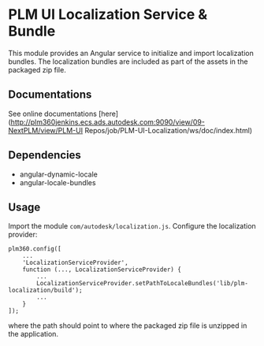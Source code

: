 # PLM UI Localization Service & Bundle
This module provides an Angular service to initialize and import localization bundles.  The localization bundles are included as part of the assets in the packaged zip file.  

## Documentations
See online documentations [here](http://plm360jenkins.ecs.ads.autodesk.com:9090/view/09-NextPLM/view/PLM-UI Repos/job/PLM-UI-Localization/ws/doc/index.html)

## Dependencies
* angular-dynamic-locale
* angular-locale-bundles

## Usage
Import the module `com/autodesk/localization.js`.  Configure the localization provider:
```
plm360.config([
	...
	'LocalizationServiceProvider',
	function (..., LocalizationServiceProvider) {
		...
		LocalizationServiceProvider.setPathToLocaleBundles('lib/plm-localization/build');
        ...
    }
]);
```
where the path should point to where the packaged zip file is unzipped in the application.  
